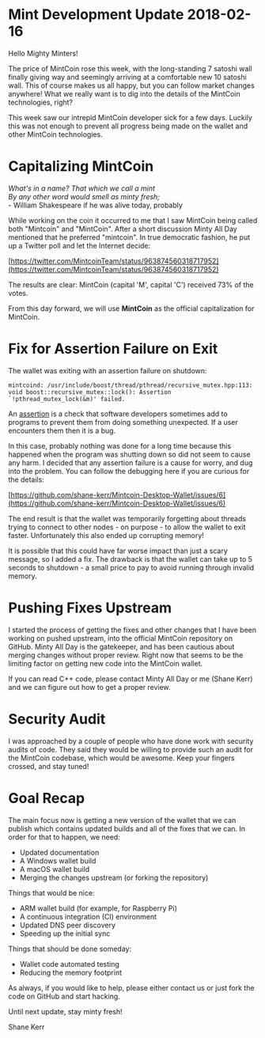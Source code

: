 # Mint Development Update 2018-02-16

Hello Mighty Minters!

The price of MintCoin rose this week, with the long-standing 7 satoshi
wall finally giving way and seemingly arriving at a comfortable new
10 satoshi wall. This of course makes us all happy, but you can follow
market changes anywhere! What we really want is to dig into the
details of the MintCoin technologies, right?

This week saw our intrepid MintCoin developer sick for a few days.
Luckily this was not enough to prevent all progress being made on the
wallet and other MintCoin technologies.

# Capitalizing MintCoin

_What's in a name? That which we call a mint  
By any other word would smell as minty fresh;_  
    - William Shakespeare if he was alive today, probably

While working on the coin it occurred to me that I saw MintCoin being
called both "Mintcoin" and "MintCoin". After a short discussion Minty
All Day mentioned that he preferred "mintcoin". In true democratic
fashion, he put up a Twitter poll and let the Internet decide:

[https://twitter.com/MintcoinTeam/status/963874560318717952](https://twitter.com/MintcoinTeam/status/963874560318717952)

The results are clear: MintCoin (capital 'M', capital 'C') received
73% of the votes.

From this day forward, we will use **MintCoin** as the official
capitalization for MintCoin.

# Fix for Assertion Failure on Exit

The wallet was exiting with an assertion failure on shutdown:

```
mintcoind: /usr/include/boost/thread/pthread/recursive_mutex.hpp:113: void boost::recursive_mutex::lock(): Assertion `!pthread_mutex_lock(&m)' failed.
```

An
[assertion](https://en.wikipedia.org/wiki/Assertion_(software_development))
is a check that software developers sometimes add to programs to
prevent them from doing something unexpected. If a user encounters
them then it is a bug.

In this case, probably nothing was done for a long time because this
happened when the program was shutting down so did not seem to cause
any harm. I decided that any assertion failure is a cause for worry,
and dug into the problem. You can follow the debugging here if you are
curious for the details:

[https://github.com/shane-kerr/Mintcoin-Desktop-Wallet/issues/6](https://github.com/shane-kerr/Mintcoin-Desktop-Wallet/issues/6)

The end result is that the wallet was temporarily forgetting about
threads trying to connect to other nodes - on purpose - to allow the
wallet to exit faster. Unfortunately this also ended up corrupting
memory!

It is possible that this could have far worse impact than just a scary
message, so I added a fix. The drawback is that the wallet can take up
to 5 seconds to shutdown - a small price to pay to avoid running
through invalid memory.

# Pushing Fixes Upstream 

I started the process of getting the fixes and other changes that I
have been working on pushed upstream, into the official MintCoin
repository on GitHub. Minty All Day is the gatekeeper, and has been
cautious about merging changes without proper review. Right now that
seems to be the limiting factor on getting new code into the MintCoin
wallet.

If you can read C++ code, please contact Minty All Day or me (Shane
Kerr) and we can figure out how to get a proper review.

# Security Audit

I was approached by a couple of people who have done work with
security audits of code. They said they would be willing to provide
such an audit for the MintCoin codebase, which would be awesome. Keep
your fingers crossed, and stay tuned!

# Goal Recap

The main focus now is getting a new version of the wallet that we can
publish which contains updated builds and all of the fixes that we
can. In order for that to happen, we need:

* Updated documentation
* A Windows wallet build
* A macOS wallet build
* Merging the changes upstream (or forking the repository)

Things that would be nice:

* ARM wallet build (for example, for Raspberry Pi)
* A continuous integration (CI) environment
* Updated DNS peer discovery
* Speeding up the initial sync

Things that should be done someday:

* Wallet code automated testing
* Reducing the memory footprint

As always, if you would like to help, please either contact us or just
fork the code on GitHub and start hacking.

Until next update, stay minty fresh!

Shane Kerr
